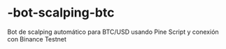 # -bot-scalping-btc
Bot de scalping automático para BTC/USD usando Pine Script y conexión con Binance Testnet
